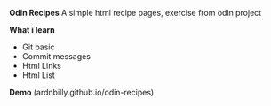 **Odin Recipes**
A simple html recipe pages, exercise from odin project

**What i learn**

- Git basic
- Commit messages
- Html Links
- Html List

**Demo**
(ardnbilly.github.io/odin-recipes)
